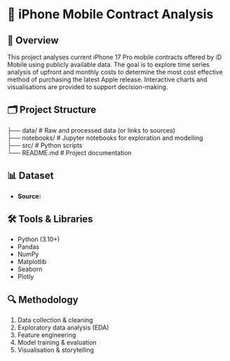 # 📱 iPhone Mobile Contract Analysis

## 📌 Overview
This project analyses current iPhone 17 Pro mobile contracts offered by iD Mobile using publicly available data. The goal is to explore time series analysis of upfront and monthly costs to determine the most cost effective method of purchasing the latest Apple release. Interactive charts and visualisations are provided to support decision-making.


## 🗂️ Project Structure
├── data/       # Raw and processed data (or links to sources)  
├── notebooks/  # Jupyter notebooks for exploration and modelling  
├── src/        # Python scripts  
└── README.md   # Project documentation  


## 📊 Dataset
- **Source:** 


## 🛠️ Tools & Libraries
- Python (3.10+)  
- Pandas
- NumPy  
- Matplotlib
- Seaborn
- Plotly


## 🔍 Methodology
1. Data collection & cleaning  
2. Exploratory data analysis (EDA)  
3. Feature engineering  
4. Model training & evaluation  
5. Visualisation & storytelling  
